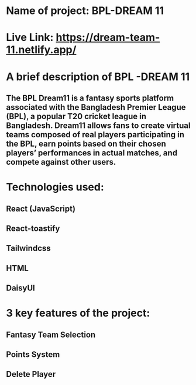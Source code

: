 # Name of project: BPL-DREAM 11

# Live Link: https://dream-team-11.netlify.app/

# A brief description of BPL -DREAM 11
## The BPL Dream11 is a fantasy sports platform associated with the Bangladesh Premier League (BPL), a popular T20 cricket league in Bangladesh. Dream11 allows fans to create virtual teams composed of real players participating in the BPL, earn points based on their chosen players’ performances in actual matches, and compete against other users.

# Technologies used:
## React (JavaScript)
## React-toastify
## Tailwindcss
## HTML
## DaisyUI

# 3 key features of the project:
## Fantasy Team Selection
## Points System
## Delete Player
